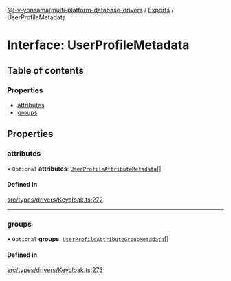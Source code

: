[@l-v-yonsama/multi-platform-database-drivers](../README.md) / [Exports](../modules.md) / UserProfileMetadata

# Interface: UserProfileMetadata

## Table of contents

### Properties

- [attributes](UserProfileMetadata.md#attributes)
- [groups](UserProfileMetadata.md#groups)

## Properties

### attributes

• `Optional` **attributes**: [`UserProfileAttributeMetadata`](UserProfileAttributeMetadata.md)[]

#### Defined in

[src/types/drivers/Keycloak.ts:272](https://github.com/l-v-yonsama/db-drivers/blob/0bc91896ec88141621dd6e746f0dc2f3c4e38b68/src/types/drivers/Keycloak.ts#L272)

___

### groups

• `Optional` **groups**: [`UserProfileAttributeGroupMetadata`](UserProfileAttributeGroupMetadata.md)[]

#### Defined in

[src/types/drivers/Keycloak.ts:273](https://github.com/l-v-yonsama/db-drivers/blob/0bc91896ec88141621dd6e746f0dc2f3c4e38b68/src/types/drivers/Keycloak.ts#L273)

